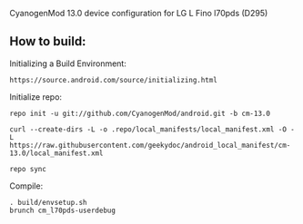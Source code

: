 CyanogenMod 13.0 device configuration for LG L Fino l70pds (D295)


How to build:
-------------

Initializing a Build Environment:

    https://source.android.com/source/initializing.html

Initialize repo:

    repo init -u git://github.com/CyanogenMod/android.git -b cm-13.0

    curl --create-dirs -L -o .repo/local_manifests/local_manifest.xml -O -L https://raw.githubusercontent.com/geekydoc/android_local_manifest/cm-13.0/local_manifest.xml
    
    repo sync

Compile:

    . build/envsetup.sh
    brunch cm_l70pds-userdebug
